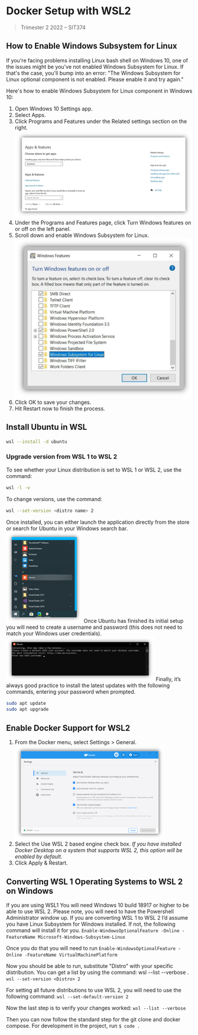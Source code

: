 # Docker Setup with WSL2

> Trimester 2 2022 – SIT374

## How to Enable Windows Subsystem for Linux

If you're facing problems installing Linux bash shell on Windows 10, one of the issues might be you've not enabled Windows Subsystem for Linux. If that's the case, you'll bump into an error: "The Windows Subsystem for Linux optional component is not enabled. Please enable it and try again."

Here's how to enable Windows Subsystem for Linux component in Windows 10:

1. Open Windows 10 Settings app.
2. Select Apps.
3. Click Programs and Features under the Related settings section on the right.
   ![programs and Features](imgs/programs_and_features.png)
4. Under the Programs and Features page, click Turn Windows features on or off on the left panel.
5. Scroll down and enable Windows Subsystem for Linux.
   ![Windows Features](imgs/windows_features.png)
6. Click OK to save your changes. 
7. Hit Restart now to finish the process.

## Install Ubuntu in WSL

```sh
wsl --install -d ubuntu
```

### **Upgrade version from WSL 1 to WSL 2**

To see whether your Linux distribution is set to WSL 1 or WSL 2, use the command: 

```sh
wsl -l -v
```

To change versions, use the command:

```sh
wsl --set-version <distro name> 2
```

Once installed, you can either launch the application directly from the store or search for Ubuntu in your Windows search bar.
![Search Bar](imgs/search_bar.png)
Once Ubuntu has finished its initial setup you will need to create a username and password (this does not need to match your Windows user credentials).
![Sub System](imgs/ubuntu_sub_system.png)
Finally, it’s always good practice to install the latest updates with the following commands, entering your password when prompted.

```sh
sudo apt update
sudo apt upgrade
```

## Enable Docker Support for WSL2

1. From the Docker menu, select Settings > General.
   ![Docker Support](imgs/docker_support.png)
2. Select the Use WSL 2 based engine check box. *If you have installed Docker Desktop on a system that supports WSL 2, this option will be enabled by default.*
3. Click Apply & Restart.

## Converting WSL 1 Operating Systems to WSL 2 on Windows

If you are using WSL1 You will need Windows 10 build 18917 or higher to be able to use WSL 2. Please note, you will need to have the Powershell Administrator window up. If you are converting WSL 1 to WSL 2 I’d assume you have Linux Subsystem for Windows installed. If not, the following command will install it for you.
`Enable-WindowsOptionalFeature -Online -FeatureName Microsoft-Windows-Subsystem-Linux`

Once you do that you will need to run
`Enable-WindowsOptionalFeature -Online -FeatureName VirtualMachinePlatform`

Now you should be able to run, substitute "Distro" with your specific distribution. You can get a list by using the command: wsl --list --verbose .
`wsl --set-version <Distro> 2`

For setting all future distributions to use WSL 2, you will need to use the following command:
`wsl --set-default-version 2`

Now the last step is to verify your changes worked:
`wsl --list --verbose`

Then you can now follow the standard step for the git clone and docker compose. For development in the project, run
`$ code .`
